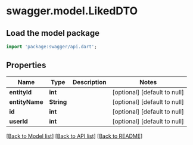 # swagger.model.LikedDTO

## Load the model package
```dart
import 'package:swagger/api.dart';
```

## Properties
Name | Type | Description | Notes
------------ | ------------- | ------------- | -------------
**entityId** | **int** |  | [optional] [default to null]
**entityName** | **String** |  | [optional] [default to null]
**id** | **int** |  | [optional] [default to null]
**userId** | **int** |  | [optional] [default to null]

[[Back to Model list]](../README.md#documentation-for-models) [[Back to API list]](../README.md#documentation-for-api-endpoints) [[Back to README]](../README.md)



